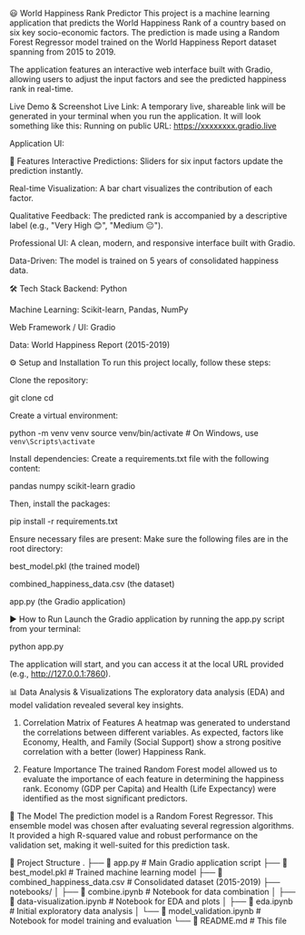 😃 World Happiness Rank Predictor
This project is a machine learning application that predicts the World Happiness Rank of a country based on six key socio-economic factors. The prediction is made using a Random Forest Regressor model trained on the World Happiness Report dataset spanning from 2015 to 2019.

The application features an interactive web interface built with Gradio, allowing users to adjust the input factors and see the predicted happiness rank in real-time.

Live Demo & Screenshot
Live Link:
A temporary live, shareable link will be generated in your terminal when you run the application. It will look something like this:
Running on public URL: https://xxxxxxxx.gradio.live

Application UI:

🚀 Features
Interactive Predictions: Sliders for six input factors update the prediction instantly.

Real-time Visualization: A bar chart visualizes the contribution of each factor.

Qualitative Feedback: The predicted rank is accompanied by a descriptive label (e.g., "Very High 😊", "Medium 😐").

Professional UI: A clean, modern, and responsive interface built with Gradio.

Data-Driven: The model is trained on 5 years of consolidated happiness data.

🛠️ Tech Stack
Backend: Python

Machine Learning: Scikit-learn, Pandas, NumPy

Web Framework / UI: Gradio

Data: World Happiness Report (2015-2019)

⚙️ Setup and Installation
To run this project locally, follow these steps:

Clone the repository:

git clone <your-repository-url>
cd <your-repository-directory>

Create a virtual environment:

python -m venv venv
source venv/bin/activate  # On Windows, use `venv\Scripts\activate`

Install dependencies:
Create a requirements.txt file with the following content:

pandas
numpy
scikit-learn
gradio

Then, install the packages:

pip install -r requirements.txt

Ensure necessary files are present:
Make sure the following files are in the root directory:

best_model.pkl (the trained model)

combined_happiness_data.csv (the dataset)

app.py (the Gradio application)

▶️ How to Run
Launch the Gradio application by running the app.py script from your terminal:

python app.py

The application will start, and you can access it at the local URL provided (e.g., http://127.0.0.1:7860).

📊 Data Analysis & Visualizations
The exploratory data analysis (EDA) and model validation revealed several key insights.

1. Correlation Matrix of Features
A heatmap was generated to understand the correlations between different variables. As expected, factors like Economy, Health, and Family (Social Support) show a strong positive correlation with a better (lower) Happiness Rank.

2. Feature Importance
The trained Random Forest model allowed us to evaluate the importance of each feature in determining the happiness rank. Economy (GDP per Capita) and Health (Life Expectancy) were identified as the most significant predictors.

🤖 The Model
The prediction model is a Random Forest Regressor. This ensemble model was chosen after evaluating several regression algorithms. It provided a high R-squared value and robust performance on the validation set, making it well-suited for this prediction task.

📁 Project Structure
.
├── 📄 app.py                     # Main Gradio application script
├── 📄 best_model.pkl               # Trained machine learning model
├── 📄 combined_happiness_data.csv    # Consolidated dataset (2015-2019)
├──  notebooks/
│   ├── 📄 combine.ipynb              # Notebook for data combination
│   ├── 📄 data-visualization.ipynb   # Notebook for EDA and plots
│   ├── 📄 eda.ipynb                  # Initial exploratory data analysis
│   └── 📄 model_validation.ipynb     # Notebook for model training and evaluation
└── 📄 README.md                  # This file

